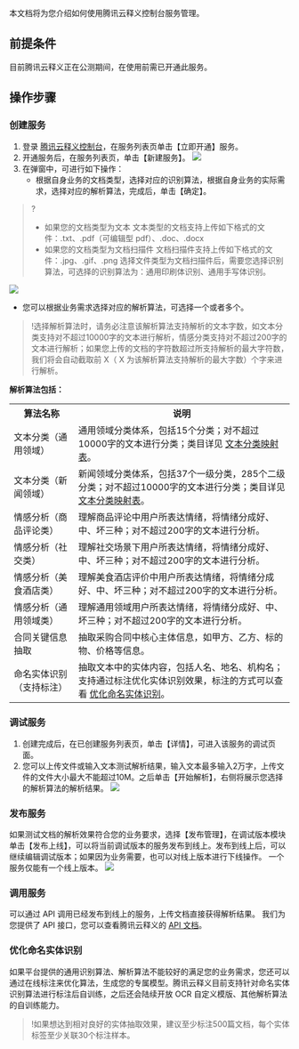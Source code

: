 本文档将为您介绍如何使用腾讯云释义控制台服务管理。

## 前提条件
目前腾讯云释义正在公测期间，在使用前需已开通此服务。

## 操作步骤

### 创建服务
1. 登录 [腾讯云释义控制台](https://console.cloud.tencent.com/tcex)，在服务列表页单击【立即开通】服务。
2. 开通服务后，在服务列表页，单击【新建服务】。
![](https://main.qcloudimg.com/raw/09133f04831fe906e154ae513204cdd0.png)
3. 在弹窗中，可进行如下操作：
   - 根据自身业务的文档类型，选择对应的识别算法，根据自身业务的实际需求，选择对应的解析算法，完成后，单击【确定】。
>? 
>- 如果您的文档类型为文本
文本类型的文档支持上传如下格式的文件：.txt、.pdf（可编辑型 pdf）、.doc、.docx
>- 如果您的文档类型为文档扫描件
文档扫描件支持上传如下格式的文件：.jpg、.gif、.png
选择文件类型为文档扫描件后，需要您选择识别算法，可选择的识别算法为：通用印刷体识别、通用手写体识别。

![](https://main.qcloudimg.com/raw/c143b78f08ff66e9af6d6121132487c4.png)
 - 您可以根据业务需求选择对应的解析算法，可选择一个或者多个。
>!选择解析算法时，请务必注意该解析算法支持解析的文本字数，如文本分类支持对不超过10000字的文本进行解析，情感分类支持对不超过200字的文本进行解析；如果您上传的文档的字符数超过所支持解析的最大字符数，我们将会自动截取前 X（ X 为该解析算法支持解析的最大字数）个字来进行解析。

**解析算法包括：**
<table>
     <tr>
         <th width="23%">算法名称</th>  
         <th>说明</th>  
     </tr>
  <tr>      
      <td >文本分类（通用领域）</td>   
      <td>通用领域分类体系，包括15个分类；对不超过10000字的文本进行分类；类目详见 <a  href="https://cloud.tencent.com/document/product/271/36459">文本分类映射表</a>。</td>   
    </tr> 
  <tr>
      <td>文本分类（新闻领域）</td>   
      <td>新闻领域分类体系，包括37个一级分类，285个二级分类；对不超过10000字的文本进行分类；类目详见 <a  href="https://cloud.tencent.com/document/product/271/36459">文本分类映射表</a>。</td>
     </tr> 
  <tr>      
      <td> 情感分析（商品评论类）</td>   
      <td>理解商品评论中用户所表达情绪，将情绪分成好、中、坏三种；对不超过200字的文本进行分析。</td>     
     </tr> 
		<tr>      
      <td> 情感分析（社交类） </td>   
      <td>理解社交场景下用户所表达情绪，将情绪分成好、中、坏三种；对不超过200字的文本进行分析。</td>     
     </tr> 
		   <tr>      
        <td> 情感分析（美食酒店类）</td>   
      <td>理解美食酒店评价中用户所表达情绪，将情绪分成好、中、坏三种；对不超过200字的文本进行分析。</td>     
     </tr> 
			<tr>      
        <td> 情感分析（通用领域类） </td>   
      <td>理解通用领域用户所表达情绪，将情绪分成好、中、坏三种；对不超过200字的文本进行分析。</td>     
     </tr> 	 		
			<tr>      
        <td> 合同关键信息抽取 </td>   
      <td>抽取采购合同中核心主体信息，如甲方、乙方、标的物、价格等信息。</td>     
     </tr> 
		 		<tr>      
         <td>命名实体识别（支持标注）</td>   
      <td>抽取文本中的实体内容，包括人名、地名、机构名；支持通过标注优化实体识别效果，标注的方式可以查看 <a href="#yhmmst">优化命名实体识别</a>。</td>     
     </tr> 
</table>


### 调试服务
1. 创建完成后，在已创建服务列表页，单击【详情】，可进入该服务的调试页面。
2. 您可以上传文件或输入文本测试解析结果，输入文本最多输入2万字，上传文件的文件大小最大不能超过10M。之后单击【开始解析】，右侧将展示您选择的解析算法的解析结果。
![](https://main.qcloudimg.com/raw/f1a88fdfa174bc00e4545657d12e2cef.png)

### 发布服务
如果测试文档的解析效果符合您的业务要求，选择【发布管理】，在调试版本模块单击【发布上线】，可以将当前调试版本的服务发布到线上。发布到线上后，可以继续编辑调试版本；如果因为业务需要，也可以对线上版本进行下线操作。
一个服务仅能有一个线上版本。
![](https://main.qcloudimg.com/raw/1e45401f2344088d23c3e8952bfd909b.png)

### 调用服务
可以通过 API 调用已经发布到线上的服务，上传文档直接获得解析结果。 我们为您提供了 API 接口，您可以查看腾讯云释义的 [API 文档](https://cloud.tencent.com/document/product/1266/48990)。

<span id="yhmmst"></span>
### 优化命名实体识别
如果平台提供的通用识别算法、解析算法不能较好的满足您的业务需求，您还可以通过在线标注来优化算法，生成您的专属模型。腾讯云释义目前支持针对命名实体识别算法进行标注后自训练，之后还会陆续开放 OCR 自定义模版、其他解析算法的自训练能力。
>!如果想达到相对良好的实体抽取效果，建议至少标注500篇文档，每个实体标签至少关联30个标注样本。


